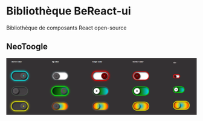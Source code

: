 # Bibliothèque BeReact-ui
Bibliothèque de composants React open-source
## NeoToogle
<img src="../../img/NeoToogle.png">